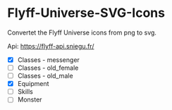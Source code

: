 # Flyff-Universe-SVG-Icons

Convertet the Flyff Universe icons from png to svg.

Api: https://flyff-api.sniegu.fr/


- [x] Classes - messenger
- [ ] Classes - old_female
- [ ] Classes - old_male
- [x] Equipment
- [ ] Skills
- [ ] Monster
